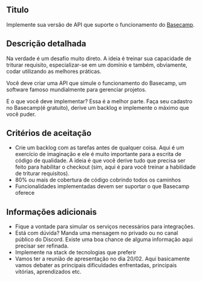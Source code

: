 
## Titulo

Implemente sua versão de API que suporte o funcionamento do [Basecamp](https://basecamp.com/). 

## Descrição detalhada

Na verdade é um desafio muito direto. A ideia é treinar sua capacidade de triturar requisito, especializar-se em um domínio e também, obviamente, codar utilizando as melhores práticas. 

Você deve criar uma API que simule o funcionamento do Basecamp, um software famoso mundialmente para gerenciar projetos. 

E o que você deve implementar? Essa é a melhor parte. Faça seu cadastro no Basecamp(é gratuito), derive um backlog e implemente o máximo que você puder. 

## Critérios de aceitação

* Crie um backlog com as tarefas antes de qualquer coisa. Aqui é um exercício de imaginação e ele é muito importante para a escrita de código de qualidade. A ideia é que você derive tudo que precisa ser feito para habilitar o checkout (sim, aqui é para você treinar a habilidade de triturar requisitos).
* 80% ou mais de cobertura de código cobrindo todos os caminhos
* Funcionalidades implementadas devem ser suportar o que Basecamp oferece

## Informações adicionais

* Fique a vontade para simular os serviços necessários para integrações. 
* Está com dúvida? Manda uma mensagem no privado ou no canal público do Discord. Existe uma boa chance de alguma informação aqui precisar ser refinada.
* Implemente na stack de tecnologias que preferir
* Vamos ter a reunião de apresentação no dia 20/02. Aqui basicamente vamos debater as principais dificuldades enfrentadas, principais vitórias, aprendizados etc. 
  
